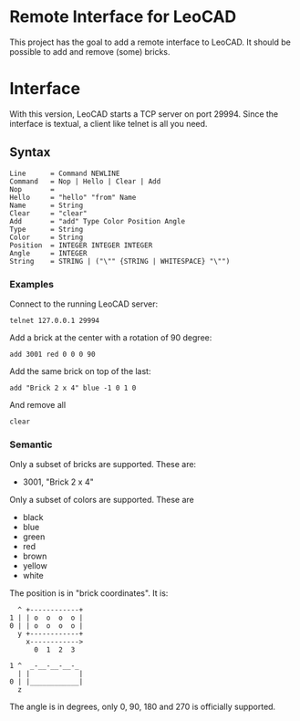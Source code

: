 # Remote Interface for LeoCAD

This project has the goal to add a remote interface to LeoCAD. It should be
possible to add and remove (some) bricks.

# Interface

With this version, LeoCAD starts a TCP server on port 29994. Since the interface
is textual, a client like telnet is all you need.

## Syntax
    Line      = Command NEWLINE
    Command   = Nop | Hello | Clear | Add
    Nop       =
    Hello     = "hello" "from" Name
    Name      = String
    Clear     = "clear"
    Add       = "add" Type Color Position Angle
    Type      = String
    Color     = String
    Position  = INTEGER INTEGER INTEGER
    Angle     = INTEGER
    String    = STRING | ("\"" {STRING | WHITESPACE} "\"")

### Examples

Connect to the running LeoCAD server:

    telnet 127.0.0.1 29994

Add a brick at the center with a rotation of 90 degree:

    add 3001 red 0 0 0 90

Add the same brick on top of the last:

    add "Brick 2 x 4" blue -1 0 1 0

And remove all

    clear

### Semantic

Only a subset of bricks are supported. These are:

* 3001, "Brick 2 x 4"

Only a subset of colors are supported. These are

* black
* blue
* green
* red
* brown
* yellow
* white

The position is in "brick coordinates". It is:

      ^ +------------+
    1 | | o  o  o  o |
    0 | | o  o  o  o |
      y +------------+
        x------------>
          0  1  2  3
    
    1 ^  _-__-__-__-_
      | |            |
    0 | |____________|
      z

The angle is in degrees, only 0, 90, 180 and 270 is officially supported.

